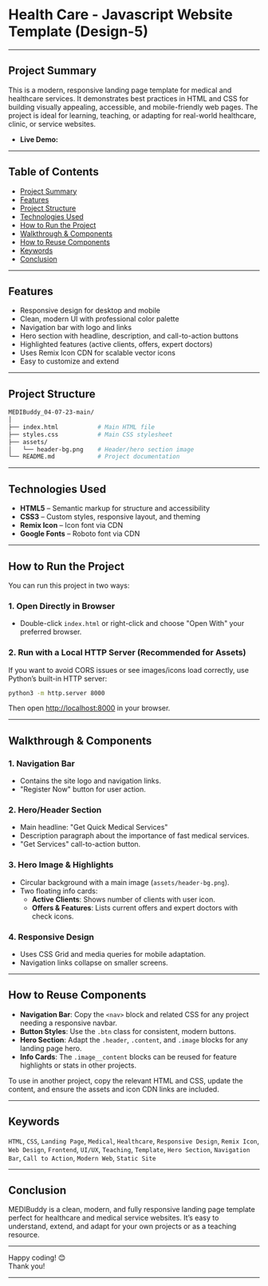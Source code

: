 # Health Care - Javascript Website Template (Design-5)

---

## Project Summary

This is a modern, responsive landing page template for medical and healthcare services. It demonstrates best practices in HTML and CSS for building visually appealing, accessible, and mobile-friendly web pages. The project is ideal for learning, teaching, or adapting for real-world healthcare, clinic, or service websites.

- **Live Demo:** []()

---

## Table of Contents

- [Project Summary](#project-summary)
- [Features](#features)
- [Project Structure](#project-structure)
- [Technologies Used](#technologies-used)
- [How to Run the Project](#how-to-run-the-project)
- [Walkthrough & Components](#walkthrough--components)
- [How to Reuse Components](#how-to-reuse-components)
- [Keywords](#keywords)
- [Conclusion](#conclusion)

---

## Features

- Responsive design for desktop and mobile
- Clean, modern UI with professional color palette
- Navigation bar with logo and links
- Hero section with headline, description, and call-to-action buttons
- Highlighted features (active clients, offers, expert doctors)
- Uses Remix Icon CDN for scalable vector icons
- Easy to customize and extend

---

## Project Structure

```bash
MEDIBuddy_04-07-23-main/
│
├── index.html           # Main HTML file
├── styles.css           # Main CSS stylesheet
├── assets/
│   └── header-bg.png    # Header/hero section image
└── README.md            # Project documentation
```

---

## Technologies Used

- **HTML5** – Semantic markup for structure and accessibility
- **CSS3** – Custom styles, responsive layout, and theming
- **Remix Icon** – Icon font via CDN
- **Google Fonts** – Roboto font via CDN

---

## How to Run the Project

You can run this project in two ways:

### 1. Open Directly in Browser

- Double-click `index.html` or right-click and choose "Open With" your preferred browser.

### 2. Run with a Local HTTP Server (Recommended for Assets)

If you want to avoid CORS issues or see images/icons load correctly, use Python’s built-in HTTP server:

```sh
python3 -m http.server 8000
```

Then open [http://localhost:8000](http://localhost:8000) in your browser.

---

## Walkthrough & Components

### 1. Navigation Bar

- Contains the site logo and navigation links.
- "Register Now" button for user action.

### 2. Hero/Header Section

- Main headline: "Get Quick Medical Services"
- Description paragraph about the importance of fast medical services.
- "Get Services" call-to-action button.

### 3. Hero Image & Highlights

- Circular background with a main image (`assets/header-bg.png`).
- Two floating info cards:
  - **Active Clients**: Shows number of clients with user icon.
  - **Offers & Features**: Lists current offers and expert doctors with check icons.

### 4. Responsive Design

- Uses CSS Grid and media queries for mobile adaptation.
- Navigation links collapse on smaller screens.

---

## How to Reuse Components

- **Navigation Bar**: Copy the `<nav>` block and related CSS for any project needing a responsive navbar.
- **Button Styles**: Use the `.btn` class for consistent, modern buttons.
- **Hero Section**: Adapt the `.header`, `.content`, and `.image` blocks for any landing page hero.
- **Info Cards**: The `.image__content` blocks can be reused for feature highlights or stats in other projects.

To use in another project, copy the relevant HTML and CSS, update the content, and ensure the assets and icon CDN links are included.

---

## Keywords

`HTML`, `CSS`, `Landing Page`, `Medical`, `Healthcare`, `Responsive Design`, `Remix Icon`, `Web Design`, `Frontend`, `UI/UX`, `Teaching`, `Template`, `Hero Section`, `Navigation Bar`, `Call to Action`, `Modern Web`, `Static Site`

---

## Conclusion

MEDIBuddy is a clean, modern, and fully responsive landing page template perfect for healthcare and medical service websites. It’s easy to understand, extend, and adapt for your own projects or as a teaching resource.

---

Happy coding! 😊  
Thank you!

---
